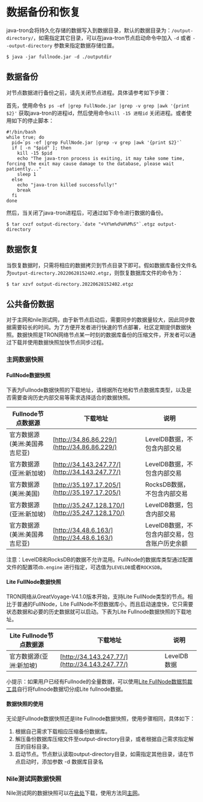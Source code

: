 # 数据备份和恢复

java-tron会将持久化存储的数据写入到数据目录，默认的数据目录为：`/output-directory/`，如需指定其它目录，可以在java-tron节点启动命令中加入 `-d` 或者 `--output-directory` 参数来指定数据存储位置。
```
$ java -jar fullnode.jar -d ./outputdir
```

## 数据备份
对节点数据进行备份之前，请先关闭节点进程。具体请参考如下步骤：

首先，使用命令`$ ps -ef |grep FullNode.jar |grep -v grep |awk '{print $2}'` 获取java-tron的进程id，然后使用命令`kill -15 进程id` 关闭进程。或者使用如下的停止脚本：

```
#!/bin/bash
while true; do
  pid=`ps -ef |grep FullNode.jar |grep -v grep |awk '{print $2}'`
  if [ -n "$pid" ]; then
    kill -15 $pid
    echo "The java-tron process is exiting, it may take some time, forcing the exit may cause damage to the database, please wait patiently..."
    sleep 1
  else
    echo "java-tron killed successfully!"
    break
  fi
done
```

然后，当关闭了java-tron进程后，可通过如下命令进行数据的备份。

```
$ tar cvzf output-directory.`date "+%Y%m%d%H%M%S"`.etgz output-directory
```

## 数据恢复

当恢复数据时，只需将相应的数据拷贝到节点目录下即可。假如数据库备份文件名为`output-directory.20220628152402.etgz`，则恢复数据库文件的命令为：

```
$ tar xzvf output-directory.20220628152402.etgz
```

## 公共备份数据 

对于主网和nile测试网，由于新节点启动后，需要同步的数据量较大，因此同步数据需要较长的时间。为了方便开发者进行快速的节点部署，社区定期提供数据快照。数据快照是TRON网络节点某一时刻的数据库备份的压缩文件，开发者可以通过下载并使用数据快照加快节点同步过程。

### 主网数据快照

#### FullNode数据快照

下表为Fullnode数据快照的下载地址，请根据所在地和节点数据库类型，以及是否需要查询历史内部交易等需求选择适合的数据快照。


| Fullnode节点数据源 | 下载地址 | 说明 |
| -------- | -------- | -------- |
| 官方数据源(美洲:美国弗吉尼亚)   | [http://34.86.86.229/](http://34.86.86.229/)     | LevelDB数据，不包含内部交易    |
| 官方数据源(亚洲:新加坡)     | [http://34.143.247.77/](http://34.143.247.77/)    | LevelDB数据，不包含内部交易     |
| 官方数据源(美洲:美国)     | [http://35.197.17.205/](http://35.197.17.205/)     | RocksDB数据，不包含内部交易    |
| 官方数据源(亚洲:新加坡)     | [http://35.247.128.170/](http://35.247.128.170/)    | LevelDB数据，包含内部交易    |
| 官方数据源(美洲:美国弗吉尼亚)     | [http://34.48.6.163/](http://34.48.6.163/)    | LevelDB数据，不包含内部交易，包含账户历史余额   |

注意：LevelDB和RocksDB的数据不允许混用。FullNode的数据库类型通过配置文件的配置项`db.engine` 进行指定，可选值为`LEVELDB`或者`ROCKSDB`。



#### Lite FullNode数据快照

TRON网络从GreatVoyage-V4.1.0版本开始，支持Lite FullNode类型的节点。相比于普通的FullNode，Lite FullNode不但数据库小，而且启动速度快，它只需要状态数据和必要的历史数据就可以启动。下表为Lite Fullnode数据快照的下载地址。

| Lite Fullnode节点数据源 | 下载地址 | 说明 |
| -------- | -------- | -------- |
| 官方数据源(亚洲:新加坡)   | [http://34.143.247.77/](http://34.143.247.77/)    | LevelDB数据    |

小提示：如果用户已经有Fullnode的全量数据，可以使用[Lite FullNode数据剪裁工具](../../using_javatron/toolkit/#_6)自行将fullnode数据切分成Lite fullnode数据。

#### 数据快照的使用

无论是Fullnode数据快照还是lite Fullnode数据快照，使用步骤相同，具体如下：

  1. 根据自己需求下载相应压缩备份数据库。
  2. 解压备份数据库压缩文件至output-directory目录，或者根据自己需求指定解压的目标目录。
  3. 启动节点。节点默认读取output-directory目录，如需指定其他目录，请在节点启动时，添加参数 -d 数据库目录名

### Nile测试网数据快照
Nile测试网的数据快照可以在[此处](https://database.nileex.io/)下载，使用方法同[主网](#_6)。
